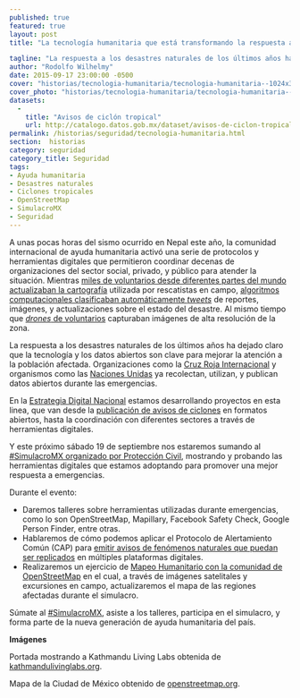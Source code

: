 ```yaml
---
published: true
featured: true
layout: post
title: "La tecnología humanitaria que está transformando la respuesta a desastres naturales"

tagline: "La respuesta a los desastres naturales de los últimos años ha dejado claro que la tecnología y los datos abiertos son clave para mejorar la atención a emergencias."
author: "Rodolfo Wilhelmy"
date: 2015-09-17 23:00:00 -0500
cover: "historias/tecnologia-humanitaria/tecnologia-humanitaria--1024x320.jpg"
cover_photo: "historias/tecnologia-humanitaria/tecnologia-humanitaria--1280x460.jpg"
datasets:
  -
    title: "Avisos de ciclón tropical"
    url: http://catalogo.datos.gob.mx/dataset/avisos-de-ciclon-tropical
permalink: /historias/seguridad/tecnologia-humanitaria.html
section:  historias
category: seguridad
category_title: Seguridad
tags:
- Ayuda humanitaria
- Desastres naturales
- Ciclones tropicales
- OpenStreetMap
- SimulacroMX
- Seguridad
---
```


A unas pocas horas del sismo ocurrido en Nepal este año, la comunidad internacional de ayuda humanitaria activó una serie de protocolos y herramientas digitales que permitieron coordinar decenas de organizaciones del sector social, privado, y público para atender la situación. Mientras [miles de voluntarios desde diferentes partes del mundo actualizaban la cartografía](http://www.wired.co.uk/news/archive/2015-04/28/mapping-nepal-after-the-earthquake) utilizada por rescatistas en campo, [algoritmos computacionales clasificaban automáticamente _tweets_](http://irevolution.net/2015/04/27/digital-jedis-nepal-earthquake/) de reportes, imágenes, y actualizaciones sobre el estado del desastre. Al mismo tiempo que [_drones_ de voluntarios](http://uaviators.org/) capturaban imágenes de alta resolución de la zona.

La respuesta a los desastres naturales de los últimos años ha dejado claro que la tecnología y los datos abiertos son clave para mejorar la atención a la población afectada. Organizaciones como la [Cruz Roja Internacional](http://www.missingmaps.org/) y organismos como las [Naciones Unidas](https://data.hdx.rwlabs.org/) ya recolectan, utilizan, y publican datos abiertos durante las emergencias.

En la [Estrategia Digital Nacional](http://www.presidencia.gob.mx/edn/) estamos desarrollando proyectos en esta linea, que van desde la [publicación de avisos de ciclones](http://datos.gob.mx/historias/seguridad/avisos-de-ciclones-tropicales.html) en formatos abiertos, hasta la coordinación con diferentes sectores a través de herramientas digitales.

Y este próximo sábado 19 de septiembre nos estaremos sumando al [#SimulacroMX organizado por Protección Civil](http://www.gob.mx/segob/articulos/sabes-que-hacer-en-el-momento-de-un-sismo-ponte-a-prueba-participa-en-simulacromx), mostrando y probando las herramientas digitales que estamos adoptando para promover una mejor respuesta a emergencias.

Durante el evento:  

* Daremos talleres sobre herramientas utilizadas durante emergencias, como lo son OpenStreetMap, Mapillary, Facebook Safety Check, Google Person Finder, entre otras.
* Hablaremos de cómo podemos aplicar el Protocolo de Alertamiento Común (CAP) para [emitir avisos de fenómenos naturales que puedan ser replicados](http://datos.gob.mx/historias/seguridad/avisos-de-ciclones-tropicales.html) en múltiples plataformas digitales.
* Realizaremos un ejercicio de [Mapeo Humanitario con la comunidad de OpenStreetMap](http://wiki.openstreetmap.org/wiki/ES:Mexico_Earhquake_Drill_2015) en el cual, a través de imágenes satelitales y excursiones en campo, actualizaremos el mapa de las regiones afectadas durante el simulacro.

Súmate al [#SimulacroMX](https://twitter.com/search?src=typd&q=SimulacroMX), asiste a los talleres, participa en el simulacro, y forma parte de la nueva generación de ayuda humanitaria del país.

**Imágenes**

Portada mostrando a Kathmandu Living Labs obtenida de [kathmandulivinglabs.org](http://kathmandulivinglabs.org/blog/wp-content/uploads/2015/04/IMG_1307-1024x768.jpg).

Mapa de la Ciudad de México obtenido de [openstreetmap.org](http://www.openstreetmap.org/#map=13/19.4297/-99.1595&layers=H).

